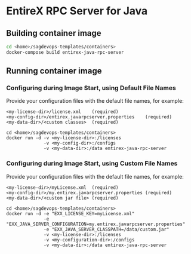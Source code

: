 <!-- Copyright 2013 - 2018 Software AG, Darmstadt, Germany and/or its licensors

   SPDX-License-Identifier: Apache-2.0

    Licensed under the Apache License, Version 2.0 (the "License");
    you may not use this file except in compliance with the License.
    You may obtain a copy of the License at

        http://www.apache.org/licenses/LICENSE-2.0

    Unless required by applicable law or agreed to in writing, software
    distributed under the License is distributed on an "AS IS" BASIS,
     WITHOUT WARRANTIES OR CONDITIONS OF ANY KIND, either express or implied.
     See the License for the specific language governing permissions and

     limitations under the License.                                                  

-->

# EntireX RPC Server for Java

## Building container image

```bash
cd <home>/sagdevops-templates/containers>
docker-compose build entirex-java-rpc-server
```

## Running container image

### Configuring during Image Start, using Default File Names

Provide your configuration files with the default file names, for example:

```
<my-license-dir>/license.xml	(required)
<my-config-dir>/entirex.javarpcserver.properties	(required)
<my-data-dir>/<custom classes>	(required)
```

```
cd <home>/sagdevops-templates/containers>
docker run -d -v <my-license-dir>:/licenses 
              -v <my-config-dir>:/configs 
              -v <my-data-dir>:/data entirex-java-rpc-server
```

### Configuring during Image Start, using Custom File Names

Provide your configuration files with the default file names, for example:

```
<my-license-dir>/myLicense.xml	(required)
<my-config-dir>/my.entirex.javarpcserver.properties	(required)
<my-data-dir>/<custom jar file>	(required)
```

```
cd <home>/sagdevops-templates/containers>
docker run -d -e "EXX_LICENSE_KEY=myLicense.xml" 
              -e "EXX_JAVA_SERVER_CONFIGURATION=my.entirex.javarpcserver.properties" 
              -e "EXX_JAVA_SERVER_CLASSPATH=/data/custom.jar" 
              -v <my-license-dir>:/licenses 
              -v <my-configuration-dir>:/configs 
              -v <my-data-dir>:/data entirex-java-rpc-server
```

